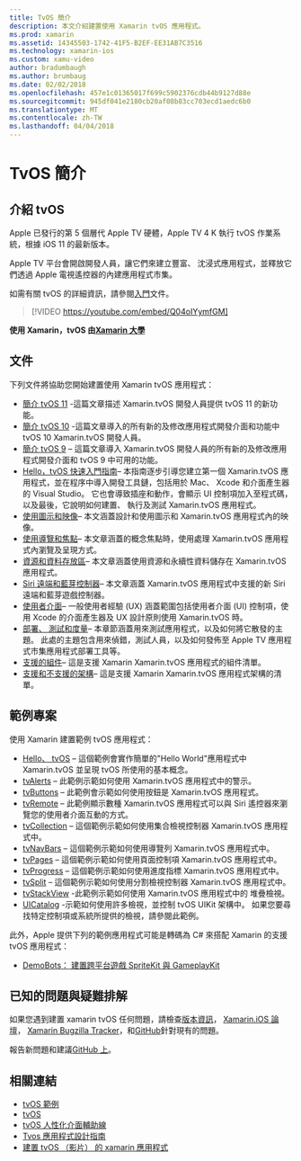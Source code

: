 ```yaml
---
title: TvOS 簡介
description: 本文介紹建置使用 Xamarin tvOS 應用程式。
ms.prod: xamarin
ms.assetid: 14345503-1742-41F5-B2EF-EE31AB7C3516
ms.technology: xamarin-ios
ms.custom: xamu-video
author: bradumbaugh
ms.author: brumbaug
ms.date: 02/02/2018
ms.openlocfilehash: 457e1c01365017f699c5902376cdb44b9127d88e
ms.sourcegitcommit: 945df041e2180cb20af08b83cc703ecd1aedc6b0
ms.translationtype: MT
ms.contentlocale: zh-TW
ms.lasthandoff: 04/04/2018
---
```

# <a name="introduction-to-tvos"></a>TvOS 簡介

## <a name="introducing-tvos"></a>介紹 tvOS

Apple 已發行的第 5 個層代 Apple TV 硬體，Apple TV 4 K 執行 tvOS 作業系統，根據 iOS 11 的最新版本。

Apple TV 平台會開啟開發人員，讓它們來建立豐富、 沈浸式應用程式，並釋放它們透過 Apple 電視遙控器的內建應用程式市集。

如需有關 tvOS 的詳細資訊，請參閱[入門](~/ios/tvos/get-started/index.md)文件。

> [!VIDEO https://youtube.com/embed/Q04oIYymfGM]

**使用 Xamarin，tvOS 由[Xamarin 大學](https://university.xamarin.com/)**

## <a name="documentation"></a>文件

下列文件將協助您開始建置使用 Xamarin tvOS 應用程式：

- [簡介 tvOS 11](~/ios/tvos/platform/introduction-to-tvos11.md) -這篇文章描述 Xamarin.tvOS 開發人員提供 tvOS 11 的新功能。
- [簡介 tvOS 10](~/ios/tvos/platform/introduction-to-tvos10/index.md) -這篇文章導入的所有新的及修改應用程式開發介面和功能中 tvOS 10 Xamarin.tvOS 開發人員。
- [簡介 tvOS 9](~/ios/tvos/platform/tvos9.md) – 這篇文章導入 Xamarin.tvOS 開發人員的所有新的及修改應用程式開發介面和 tvOS 9 中可用的功能。 
- [Hello，tvOS 快速入門指南](~/ios/tvos/get-started/hello-tvos.md)– 本指南逐步引導您建立第一個 Xamarin.tvOS 應用程式，並在程序中導入開發工具鏈，包括用於 Mac、 Xcode 和介面產生器的 Visual Studio。 它也會導致插座和動作，會顯示 UI 控制項加入至程式碼，以及最後，它說明如何建置、 執行及測試 Xamarin.tvOS 應用程式。
- [使用圖示和映像](~/ios/tvos/app-fundamentals/icons-images.md)– 本文涵蓋設計和使用圖示和 Xamarin.tvOS 應用程式內的映像。
- [使用導覽和焦點](~/ios/tvos/app-fundamentals/navigation-focus.md)– 本文章涵蓋的概念焦點時，使用處理 Xamarin.tvOS 應用程式內瀏覽及呈現方式。
- [資源和資料存放區](~/ios/tvos/app-fundamentals/resources-data-storage.md)– 本文章涵蓋使用資源和永續性資料儲存在 Xamarin.tvOS 應用程式。
- [Siri 遠端和藍芽控制器](~/ios/tvos/platform/remote-bluetooth.md)– 本文章涵蓋 Xamarin.tvOS 應用程式中支援的新 Siri 遠端和藍芽遊戲控制器。
- [使用者介面](~/ios/tvos/user-interface/index.md)– 一般使用者經驗 (UX) 涵蓋範圍包括使用者介面 (UI) 控制項，使用 Xcode 的介面產生器及 UX 設計原則使用 Xamarin.tvOS 時。
- [部署、 測試和度量](~/ios/tvos/deploy-test/index.md)– 本章節涵蓋用來測試應用程式，以及如何將它散發的主題。 此處的主題包含用來偵錯，測試人員，以及如何發佈至 Apple TV 應用程式市集應用程式部署工具等。
- [支援的組件](~/ios/tvos/internals/assemblies.md)– 這是支援 Xamarin Xamarin.tvOS 應用程式的組件清單。
- [支援和不支援的架構](~/ios/tvos/internals/frameworks.md)– 這是支援 Xamarin Xamarin.tvOS 應用程式架構的清單。

## <a name="sample-projects"></a>範例專案

使用 Xamarin 建置範例 tvOS 應用程式：

- [Hello、 tvOS](https://developer.xamarin.com/samples/monotouch/tvos/Hello-tvOS/) – 這個範例會實作簡單的"Hello World"應用程式中 Xamarin.tvOS 並呈現 tvOS 所使用的基本概念。
- [tvAlerts](https://developer.xamarin.com/samples/monotouch/tvos/tvAlerts/) – 此範例示範如何使用 Xamarin.tvOS 應用程式中的警示。
- [tvButtons](https://developer.xamarin.com/samples/monotouch/tvos/tvButtons/) – 此範例會示範如何使用按鈕是 Xamarin.tvOS 應用程式。
- [tvRemote](https://developer.xamarin.com/samples/monotouch/tvos/tvRemote/) – 此範例顯示數種 Xamarin.tvOS 應用程式可以與 Siri 遙控器來瀏覽您的使用者介面互動的方式。
- [tvCollection](https://developer.xamarin.com/samples/monotouch/tvos/tvCollection/) – 這個範例示範如何使用集合檢視控制器 Xamarin.tvOS 應用程式中。
- [tvNavBars](https://developer.xamarin.com/samples/monotouch/tvos/tvNavBars/) – 這個範例示範如何使用導覽列 Xamarin.tvOS 應用程式中。
- [tvPages](https://developer.xamarin.com/samples/monotouch/tvos/tvPages/) – 這個範例示範如何使用頁面控制項 Xamarin.tvOS 應用程式中。
- [tvProgress](https://developer.xamarin.com/samples/monotouch/tvos/tvProgress/) – 這個範例示範如何使用進度指標 Xamarin.tvOS 應用程式中。
- [tvSplit](https://developer.xamarin.com/samples/monotouch/tvos/tvSplit/) – 這個範例示範如何使用分割檢視控制器 Xamarin.tvOS 應用程式中。
- [tvStackView](https://developer.xamarin.com/samples/monotouch/tvos/tvStackView/) -此範例示範如何使用 Xamarin.tvOS 應用程式中的 堆疊檢視。
- [UICatalog](https://developer.xamarin.com/samples/monotouch/tvos/UICatalog/) -示範如何使用許多檢視，並控制 tvOS UIKit 架構中。 如果您要尋找特定控制項或系統所提供的檢視，請參閱此範例。

此外，Apple 提供下列的範例應用程式可能是轉碼為 C# 來搭配 Xamarin 的支援 tvOS 應用程式：

- [DemoBots： 建置跨平台遊戲 SpriteKit 與 GameplayKit](https://developer.apple.com/library/prerelease/tvos/samplecode/DemoBots/)

## <a name="known-issues-and-troubleshooting"></a>已知的問題與疑難排解

如果您遇到建置 xamarin tvOS 任何問題，請檢查[版本資訊](http://releases.xamarin.com/)， [Xamarin.iOS 論壇](https://forums.xamarin.com/categories/ios)， [Xamarin Bugzilla Tracker](https://bugzilla.xamarin.com/query.cgi?product=iOS)，和[GitHub](https://github.com/xamarin/xamarin-macios/issues)針對現有的問題。 

報告新問題和建議[GitHub 上](https://github.com/xamarin/xamarin-macios/issues)。 


## <a name="related-links"></a>相關連結

- [tvOS 範例](https://developer.xamarin.com/samples/tvos/all/)
- [tvOS](https://developer.apple.com/tvos/)
- [tvOS 人性化介面輔助線](https://developer.apple.com/tvos/human-interface-guidelines/)
- [Tvos 應用程式設計指南](https://developer.apple.com/library/prerelease/tvos/documentation/General/Conceptual/AppleTV_PG/)
- [建置 tvOS （影片） 的 xamarin 應用程式](https://university.xamarin.com/lightninglectures/tvos-with-xamarin)
